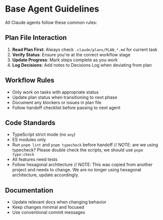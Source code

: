 # Base Agent Guidelines

All Claude agents follow these common rules:

## Plan File Interaction

1. **Read Plan First**: Always check `.claude/plans/PLAN_*.md` for current task
2. **Verify Status**: Ensure you're at the correct workflow stage
3. **Update Progress**: Mark steps complete as you work
4. **Log Decisions**: Add notes to Decisions Log when deviating from plan

## Workflow Rules

- Only work on tasks with appropriate status
- Update plan status when transitioning to next phase
- Document any blockers or issues in plan file
- Follow handoff checklist before passing to next agent

## Code Standards

- TypeScript strict mode (no `any`)
- ES modules only
- Run `pnpm lint` and `pnpm typecheck` before handoff // NOTE: are we using typecheck? Please double check the scripts, we should use `pnpm type:check`
- All features need tests
- Follow hexagonal architecture // NOTE: This was copied from another project and needs to change. We are no longer using hexagonal architecture, update accordingly.

## Documentation

- Update relevant docs when changing behavior
- Keep changes minimal and focused
- Use conventional commit messages